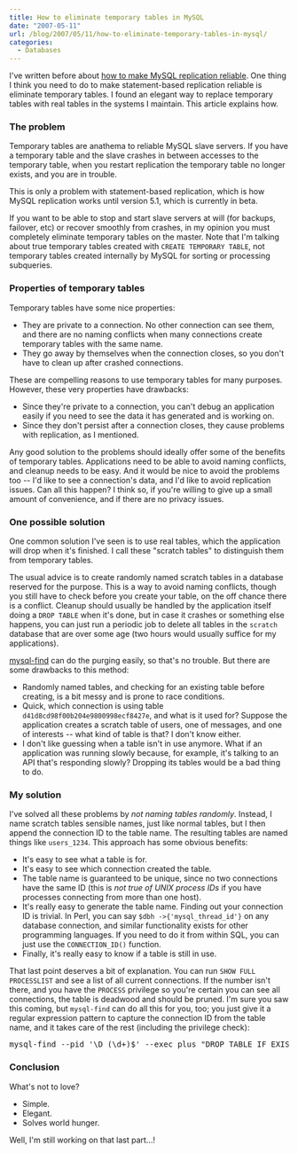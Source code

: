 ```yaml
---
title: How to eliminate temporary tables in MySQL
date: "2007-05-11"
url: /blog/2007/05/11/how-to-eliminate-temporary-tables-in-mysql/
categories:
  - Databases
---
```

I've written before about [how to make MySQL replication reliable][1]. One thing I think you need to do to make statement-based replication reliable is eliminate temporary tables. I found an elegant way to replace temporary tables with real tables in the systems I maintain. This article explains how.

### The problem

Temporary tables are anathema to reliable MySQL slave servers. If you have a temporary table and the slave crashes in between accesses to the temporary table, when you restart replication the temporary table no longer exists, and you are in trouble.

This is only a problem with statement-based replication, which is how MySQL replication works until version 5.1, which is currently in beta.

If you want to be able to stop and start slave servers at will (for backups, failover, etc) or recover smoothly from crashes, in my opinion you must completely eliminate temporary tables on the master. Note that I'm talking about true temporary tables created with `CREATE TEMPORARY TABLE`, not temporary tables created internally by MySQL for sorting or processing subqueries.

### Properties of temporary tables

Temporary tables have some nice properties:

*   They are private to a connection. No other connection can see them, and there are no naming conflicts when many connections create temporary tables with the same name.
*   They go away by themselves when the connection closes, so you don't have to clean up after crashed connections.

These are compelling reasons to use temporary tables for many purposes. However, these very properties have drawbacks:

*   Since they're private to a connection, you can't debug an application easily if you need to see the data it has generated and is working on.
*   Since they don't persist after a connection closes, they cause problems with replication, as I mentioned.

Any good solution to the problems should ideally offer some of the benefits of temporary tables. Applications need to be able to avoid naming conflicts, and cleanup needs to be easy. And it would be nice to avoid the problems too -- I'd like to see a connection's data, and I'd like to avoid replication issues. Can all this happen? I think so, if you're willing to give up a small amount of convenience, and if there are no privacy issues.

### One possible solution

One common solution I've seen is to use real tables, which the application will drop when it's finished. I call these "scratch tables" to distinguish them from temporary tables.

The usual advice is to create randomly named scratch tables in a database reserved for the purpose. This is a way to avoid naming conflicts, though you still have to check before you create your table, on the off chance there is a conflict. Cleanup should usually be handled by the application itself doing a `DROP TABLE` when it's done, but in case it crashes or something else happens, you can just run a periodic job to delete all tables in the `scratch` database that are over some age (two hours would usually suffice for my applications).

[mysql-find][2] can do the purging easily, so that's no trouble. But there are some drawbacks to this method:

*   Randomly named tables, and checking for an existing table before creating, is a bit messy and is prone to race conditions.
*   Quick, which connection is using table `d41d8cd98f00b204e9800998ecf8427e`, and what is it used for? Suppose the application creates a scratch table of users, one of messages, and one of interests -- what kind of table is that? I don't know either.
*   I don't like guessing when a table isn't in use anymore. What if an application was running slowly because, for example, it's talking to an API that's responding slowly? Dropping its tables would be a bad thing to do.

### My solution

I've solved all these problems by *not naming tables randomly*. Instead, I name scratch tables sensible names, just like normal tables, but I then append the connection ID to the table name. The resulting tables are named things like `users_1234`. This approach has some obvious benefits:

*   It's easy to see what a table is for.
*   It's easy to see which connection created the table.
*   The table name is guaranteed to be unique, since no two connections have the same ID (this is *not true of UNIX process IDs* if you have processes connecting from more than one host).
*   It's really easy to generate the table name. Finding out your connection ID is trivial. In Perl, you can say `$dbh ->{'mysql_thread_id'}` on any database connection, and similar functionality exists for other programming languages. If you need to do it from within SQL, you can just use the `CONNECTION_ID()` function.
*   Finally, it's really easy to know if a table is still in use.

That last point deserves a bit of explanation. You can run `SHOW FULL PROCESSLIST` and see a list of all current connections. If the number isn't there, and you have the `PROCESS` privilege so you're certain you can see all connections, the table is deadwood and should be pruned. I'm sure you saw this coming, but `mysql-find` can do all this for you, too; you just give it a regular expression pattern to capture the connection ID from the table name, and it takes care of the rest (including the privilege check):

<pre>mysql-find --pid '\D_(\d+)$' --exec_plus "DROP TABLE IF EXISTS %s"</pre>

### Conclusion

What's not to love?

*   Simple.
*   Elegant.
*   Solves world hunger.

Well, I'm still working on that last part...!

 [1]: http://www.xaprb.com/blog/2007/01/20/how-to-make-mysql-replication-reliable/
 [2]: http://code.google.com/p/maatkit
